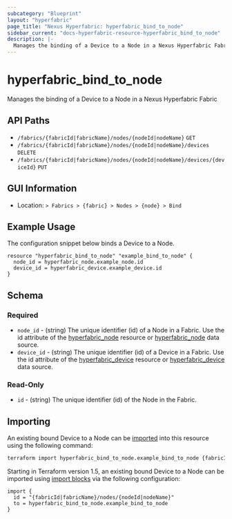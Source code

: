 ```yaml
---
subcategory: "Blueprint"
layout: "hyperfabric"
page_title: "Nexus Hyperfabric: hyperfabric_bind_to_node"
sidebar_current: "docs-hyperfabric-resource-hyperfabric_bind_to_node"
description: |-
  Manages the binding of a Device to a Node in a Nexus Hyperfabric Fabric
---
```


# hyperfabric_bind_to_node

Manages the binding of a Device to a Node in a Nexus Hyperfabric Fabric

## API Paths ##

* `/fabrics/{fabricId|fabricName}/nodes/{nodeId|nodeName}` `GET`
* `/fabrics/{fabricId|fabricName}/nodes/{nodeId|nodeName}/devices` `DELETE`
* `/fabrics/{fabricId|fabricName}/nodes/{nodeId|nodeName}/devices/{deviceId}` `PUT`

## GUI Information ##

* Location: `> Fabrics > {fabric} > Nodes > {node} > Bind`

## Example Usage ##

The configuration snippet below binds a Device to a Node.

```hcl
resource "hyperfabric_bind_to_node" "example_bind_to_node" {
  node_id = hyperfabric_node.example_node.id
  device_id = hyperfabric_device.example_device.id
}
```

## Schema ##

### Required ###
* `node_id` - (string) The unique identifier (id) of a Node in a Fabric. Use the id attribute of the [hyperfabric_node](https://registry.terraform.io/providers/cisco-open/hyperfabric/latest/docs/resources/node) resource or [hyperfabric_node](https://registry.terraform.io/providers/cisco-open/hyperfabric/latest/docs/data-sources/node) data source.
* `device_id` - (string) The unique identifier (id) of a Device in a Fabric. Use the id attribute of the [hyperfabric_device](https://registry.terraform.io/providers/cisco-open/hyperfabric/latest/docs/resources/device) resource or [hyperfabric_device](https://registry.terraform.io/providers/cisco-open/hyperfabric/latest/docs/data-sources/device) data source.

### Read-Only ###

* `id` - (string) The unique identifier (id) of the Node in the Fabric.

## Importing

An existing bound Device to a Node can be [imported](https://www.terraform.io/docs/import/index.html) into this resource using the following command:

```bash
terraform import hyperfabric_bind_to_node.example_bind_to_node {fabricId|fabricName}/nodes/{nodeId|nodeName}
```

Starting in Terraform version 1.5, an existing bound Device to a Node can be imported
using [import blocks](https://developer.hashicorp.com/terraform/language/import) via the following configuration:

```hcl
import {
  id = "{fabricId|fabricName}/nodes/{nodeId|nodeName}"
  to = hyperfabric_bind_to_node.example_bind_to_node
}
```
